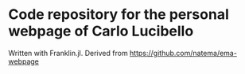 # Code repository for the personal webpage of Carlo Lucibello

Written with Franklin.jl.
Derived from https://github.com/natema/ema-webpage